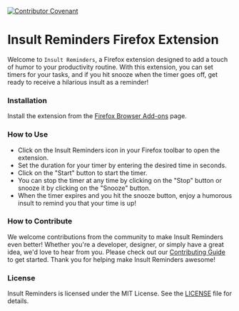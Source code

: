 [![Contributor Covenant](https://img.shields.io/badge/Contributor%20Covenant-2.1-4baaaa.svg)](code_of_conduct.md)

# Insult Reminders Firefox Extension

Welcome to `Insult Reminders`, a Firefox extension designed to add a touch of humor to your productivity routine. With this extension, you can set timers for your tasks, and if you hit snooze when the timer goes off, get ready to receive a hilarious insult as a reminder!

### Installation

Install the extension from the [Firefox Browser Add-ons](https://addons.mozilla.org/en-US/firefox/addon/insult-reminders/) page.

### How to Use

* Click on the Insult Reminders icon in your Firefox toolbar to open the extension.
* Set the duration for your timer by entering the desired time in seconds.
* Click on the "Start" button to start the timer.
* You can stop the timer at any time by clicking on the "Stop" button or snooze it by clicking on the "Snooze" button.
* When the timer expires and you hit the snooze button, enjoy a humorous insult to remind you that your time is up!

### How to Contribute

We welcome contributions from the community to make Insult Reminders even better! Whether you're a developer, designer, or simply have a great idea, we'd love to hear from you. Please check out our [Contributing Guide](https://github.com/ossd-s24/insult-reminders/blob/main/CONTRIBUTING.md) to get started. Thank you for helping make Insult Reminders awesome!

### License

Insult Reminders is licensed under the MIT License. See the [LICENSE](https://github.com/ossd-s24/insult-reminders/blob/main/LICENSE) file for details.